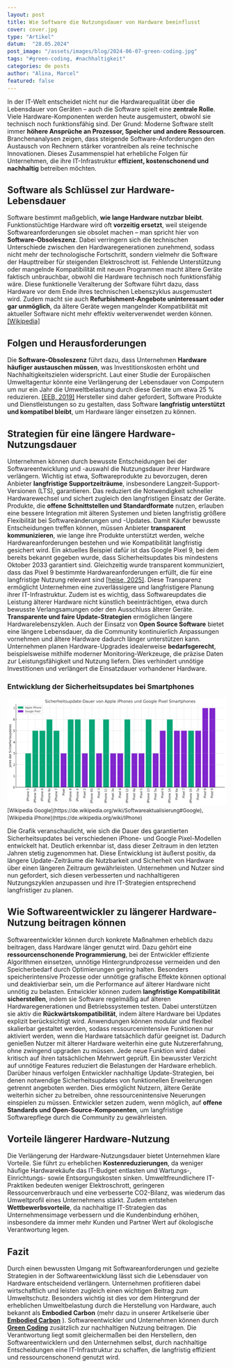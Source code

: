 ```yaml
---
layout: post
title: Wie Software die Nutzungsdauer von Hardware beeinflusst
cover: cover.jpg
type: "Artikel"
datum:  "28.05.2024"
post_image: "/assets/images/blog/2024-06-07-green-coding.jpg"
tags: "#green-coding, #nachhaltigkeit"
categories: de posts
author: "Alina, Marcel"
featured: false
---
```


In der IT-Welt entscheidet nicht nur die Hardwarequalität über die Lebensdauer von Geräten – auch die Software spielt eine **zentrale Rolle**. Viele Hardware-Komponenten werden heute ausgemustert, obwohl sie technisch noch funktionsfähig sind. Der Grund: Moderne Software stellt immer **höhere Ansprüche an Prozessor, Speicher und andere Ressourcen**. Branchenanalysen zeigen, dass steigende Software-Anforderungen den Austausch von Rechnern stärker vorantreiben als reine technische Innovationen. Dieses Zusammenspiel hat erhebliche Folgen für Unternehmen, die ihre IT-Infrastruktur **effizient, kostenschonend und nachhaltig** betreiben möchten.

## Software als Schlüssel zur Hardware-Lebensdauer

Software bestimmt maßgeblich, **wie lange Hardware nutzbar bleibt**. Funktionstüchtige Hardware wird oft **vorzeitig ersetzt**, weil steigende Softwareanforderungen sie obsolet machen – man spricht hier von **Software-Obsoleszenz**. Dabei verringern sich die technischen Unterschiede zwischen den Hardwaregenerationen zunehmend, sodass nicht mehr der technologische Fortschritt, sondern vielmehr die Software der Haupttreiber für steigenden Elektroschrott ist. Fehlende Unterstützung oder mangelnde Kompatibilität mit neuen Programmen macht ältere Geräte faktisch unbrauchbar, obwohl die Hardware technisch noch funktionsfähig wäre. Diese funktionelle Veralterung der Software führt dazu, dass Hardware vor dem Ende ihres technischen Lebenszyklus ausgemustert wird. Zudem macht sie auch **Refurbishment-Angebote uninteressant oder gar unmöglich**, da ältere Geräte wegen mangelnder Kompatibilität mit aktueller Software nicht mehr effektiv weiterverwendet werden können. [[Wikipedia]](https://de.wikipedia.org/wiki/Obsoleszenz)

## Folgen und Herausforderungen

Die **Software-Obsoleszenz** führt dazu, dass Unternehmen **Hardware häufiger austauschen müssen**, was Investitionskosten erhöht und Nachhaltigkeitszielen widerspricht. Laut einer Studie der Europäischen Umweltagentur könnte eine Verlängerung der Lebensdauer von Computern um nur ein Jahr die Umweltbelastung durch diese Geräte um etwa 25 % reduzieren. [[EEB, 2019]](https://eeb.org/revealed-the-climate-cost-of-disposable-smartphones/) Hersteller sind daher gefordert, Software Produkte und Dienstleistungen so zu gestalten, dass Software **langfristig unterstützt und kompatibel bleibt**, um Hardware länger einsetzen zu können.

## Strategien für eine längere Hardware-Nutzungsdauer

Unternehmen können durch bewusste Entscheidungen bei der Softwareentwicklung und -auswahl die Nutzungsdauer ihrer Hardware verlängern. Wichtig ist etwa, Softwareprodukte zu bevorzugen, deren Anbieter **langfristige Supportzeiträume**, insbesondere Langzeit-Support-Versionen (LTS), garantieren. Das reduziert die Notwendigkeit schneller Hardwarewechsel und sichert zugleich den langfristigen Einsatz der Geräte. Produkte, die **offene Schnittstellen und Standardformate** nutzen, erlauben eine bessere Integration mit älteren Systemen und bieten langfristig größere Flexibilität bei Softwareänderungen und -Updates. Damit Käufer bewusste Entscheidungen treffen können, müssen Anbieter **transparent kommunizieren**, wie lange ihre Produkte unterstützt werden, welche Hardwareanforderungen bestehen und wie Kompatibilität langfristig gesichert wird. Ein aktuelles Beispiel dafür ist das Google Pixel 9, bei dem bereits bekannt gegeben wurde, dass Sicherheitsupdates bis mindestens Oktober 2033 garantiert sind. Gleichzeitig wurde transparent kommuniziert, dass das Pixel 9 bestimmte Hardwareanforderungen erfüllt, die für eine langfristige Nutzung relevant sind [[heise, 2025]](https://www.heise.de/news/Pixel-9a-Googles-Antwort-auf-das-Apple-iPhone-16e-10321170.html). Diese Transparenz ermöglicht Unternehmen eine zuverlässigere und langfristigere Planung ihrer IT-Infrastruktur. Zudem ist es wichtig, dass Softwareupdates die Leistung älterer Hardware nicht künstlich beeinträchtigen, etwa durch bewusste Verlangsamungen oder den Ausschluss älterer Geräte. **Transparente und faire Update-Strategien** ermöglichen längere Hardwarelebenszyklen. Auch der Einsatz von **Open Source Software** bietet eine längere Lebensdauer, da die Community kontinuierlich Anpassungen vornehmen und ältere Hardware dadurch länger unterstützen kann. Unternehmen planen Hardware-Upgrades idealerweise **bedarfsgerecht**, beispielsweise mithilfe moderner Monitoring-Werkzeuge, die präzise Daten zur Leistungsfähigkeit und Nutzung liefern. Dies verhindert unnötige Investitionen und verlängert die Einsatzdauer vorhandener Hardware.

### Entwicklung der Sicherheitsupdates bei Smartphones

<img class="img-fluid w-100" src="/assets/images/blog/Sicherheitsupdate-Dauer von Apple iPhones und Google Pixel Smartphones.png" alt="Dauer der Sicherheits Updates im vergelich für Iphones und Google Pixel">
<small> [Wikipedia Google](https://de.wikipedia.org/wiki/Softwareaktualisierung#Google), [Wikipedia iPhone](https://de.wikipedia.org/wiki/IPhone)</small>

Die Grafik veranschaulicht, wie sich die Dauer des garantierten Sicherheitsupdates bei verschiedenen iPhone- und Google Pixel-Modellen entwickelt hat. Deutlich erkennbar ist, dass dieser Zeitraum in den letzten Jahren stetig zugenommen hat. Diese Entwicklung ist äußerst positiv, da längere Update-Zeiträume die Nutzbarkeit und Sicherheit von Hardware über einen längeren Zeitraum gewährleisten. Unternehmen und Nutzer sind nun gefordert, sich diesen verbesserten und nachhaltigeren Nutzungszyklen anzupassen und ihre IT-Strategien entsprechend langfristiger zu planen.


## Wie Softwareentwickler zu längerer Hardware-Nutzung beitragen können

Softwareentwickler können durch konkrete Maßnahmen erheblich dazu beitragen, dass Hardware länger genutzt wird. Dazu gehört eine **ressourcenschonende Programmierung**, bei der Entwickler effiziente Algorithmen einsetzen, unnötige Hintergrundprozesse vermeiden und den Speicherbedarf durch Optimierungen gering halten. Besonders speicherintensive Prozesse oder unnötige grafische Effekte können optional und deaktivierbar sein, um die Performance auf älterer Hardware nicht unnötig zu belasten. Entwickler können zudem **langfristige Kompatibilität sicherstellen**, indem sie Software regelmäßig auf älteren Hardwaregenerationen und Betriebssystemen testen. Dabei unterstützen sie aktiv die **Rückwärtskompatibilität**, indem ältere Hardware bei Updates explizit berücksichtigt wird. Anwendungen können modular und flexibel skalierbar gestaltet werden, sodass ressourcenintensive Funktionen nur aktiviert werden, wenn die Hardware tatsächlich dafür geeignet ist. Dadurch genießen Nutzer mit älterer Hardware weiterhin eine gute Nutzererfahrung, ohne zwingend upgraden zu müssen. Jede neue Funktion wird dabei kritisch auf ihren tatsächlichen Mehrwert geprüft. Ein bewusster Verzicht auf unnötige Features reduziert die Belastungen der Hardware erheblich. Darüber hinaus verfolgen Entwickler nachhaltige Update-Strategien, bei denen notwendige Sicherheitsupdates von funktionellen Erweiterungen getrennt angeboten werden. Dies ermöglicht Nutzern, ältere Geräte weiterhin sicher zu betreiben, ohne ressourcenintensive Neuerungen einspielen zu müssen. Entwickler setzen zudem, wenn möglich, auf **offene Standards und Open-Source-Komponenten**, um langfristige Softwarepflege durch die Community zu gewährleisten.

## Vorteile längerer Hardware-Nutzung

Die Verlängerung der Hardware-Nutzungsdauer bietet Unternehmen klare Vorteile. Sie führt zu erheblichen **Kostenreduzierungen**, da weniger häufige Hardwarekäufe das IT-Budget entlasten und Wartungs-, Einrichtungs- sowie Entsorgungskosten sinken. Umweltfreundlichere IT-Praktiken bedeuten weniger Elektroschrott, geringeren Ressourcenverbrauch und eine verbesserte CO2-Bilanz, was wiederum das Umweltprofil eines Unternehmens stärkt. Zudem entstehen **Wettbewerbsvorteile**, da nachhaltige IT-Strategien das Unternehmensimage verbessern und die Kundenbindung erhöhen, insbesondere da immer mehr Kunden und Partner Wert auf ökologische Verantwortung legen.

## Fazit

Durch einen bewussten Umgang mit Softwareanforderungen und gezielte Strategien in der Softwareentwicklung lässt sich die Lebensdauer von Hardware entscheidend verlängern. Unternehmen profitieren dabei wirtschaftlich und leisten zugleich einen wichtigen Beitrag zum Umweltschutz. Besonders wichtig ist dies vor dem Hintergrund der erheblichen Umweltbelastung durch die Herstellung von Hardware, auch bekannt als **Embodied Carbon** (mehr dazu in unserer Artikelserie über [**Embodied Carbon**](https://mehrwert.tech/embodied-carbon-1) ). Softwareentwickler und Unternehmen können durch [**Green Coding**](https://mehrwert.tech/trainings/gsp.html) zusätzlich zur nachhaltigen Nutzung beitragen. Die Verantwortung liegt somit gleichermaßen bei den Herstellern, den Softwareentwicklern und den Unternehmen selbst, durch nachhaltige Entscheidungen eine IT-Infrastruktur zu schaffen, die langfristig effizient und ressourcenschonend genutzt wird.

